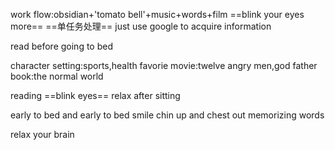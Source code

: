 work flow:obsidian+'tomato bell'+music+words+film
==blink your eyes more==
==单任务处理==
just use google to acquire information

read before going to bed

character setting:sports,health
favorie movie:twelve angry men,god father
book:the normal world

reading
==blink eyes==
relax after sitting

early to bed and early to bed
smile
chin up and chest out
memorizing words

relax your brain
